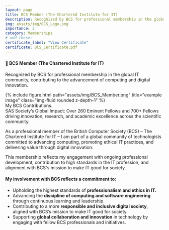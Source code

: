 ```yaml
---
layout: page
title: BCS Member (The Chartered Institute for IT)
description: Recognized by BCS for professional membership in the global IT community, contributing to the advancement of computing and digital innovation.
img: assets/img/BCS_Logo.png
importance: 2
category: Memberships
# add these:
certificate_label: "View Certificate"
certificate: BCS_Certificate.pdf
---
```


<h4> <b> 🏅 BCS Member (The Chartered Institute for IT) </b> </h4>

Recognized by BCS for professional membership in the global IT community, contributing to the advancement of computing and digital innovation.

<div class="row">
    <div class="col-sm mt-3 mt-md-0">
        {% include figure.html path="assets/img/BCS_Member.png" title="example image" class="img-fluid rounded z-depth-1" %}
    </div>
</div>
<div class="caption">
    My BCS Contributions.
</div>

<div class="caption">
    SAS Society’s Global Impact: Over 260 Eminent Fellows and 700+ Fellows driving innovation, research, and academic excellence across the scientific community.
</div>

As a professional member of the British Computer Society (BCS) – The Chartered Institute for IT – I am part of a global community of technologists committed to advancing computing, promoting ethical IT practices, and delivering value through digital innovation.

This membership reflects my engagement with ongoing professional development, contribution to high standards in the IT profession, and alignment with BCS's mission to make IT good for society.

<h4>My involvement with BCS reflects a commitment to:</h4>
<ul>
  <li>Upholding the highest standards of <strong>professionalism and ethics in IT. </strong> </li>
  <li>Advancing the <strong>discipline of computing and software engineering</strong> through continuous learning and leadership.</li>
  <li>Contributing to a more <strong>responsible and inclusive digital society</strong>, aligned with BCS’s mission to make IT good for society.</li>
  <li>Supporting <strong>global collaboration and innovation</strong> in technology by engaging with fellow BCS professionals and initiatives.</li>
</ul>



